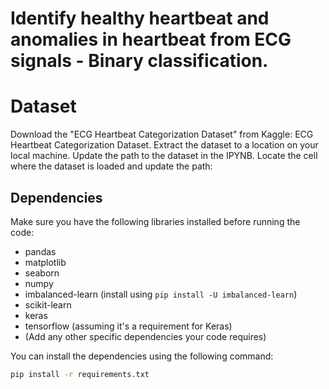 # Identify healthy heartbeat and anomalies in heartbeat from ECG signals - Binary classification. 

# Dataset

Download the "ECG Heartbeat Categorization Dataset" from Kaggle: ECG Heartbeat Categorization Dataset.
Extract the dataset to a location on your local machine.
Update the path to the dataset in the IPYNB. Locate the cell where the dataset is loaded and update the path:

## Dependencies

Make sure you have the following libraries installed before running the code:

- pandas
- matplotlib
- seaborn
- numpy
- imbalanced-learn (install using `pip install -U imbalanced-learn`)
- scikit-learn
- keras
- tensorflow (assuming it's a requirement for Keras)
- (Add any other specific dependencies your code requires)

You can install the dependencies using the following command:

```bash
pip install -r requirements.txt


